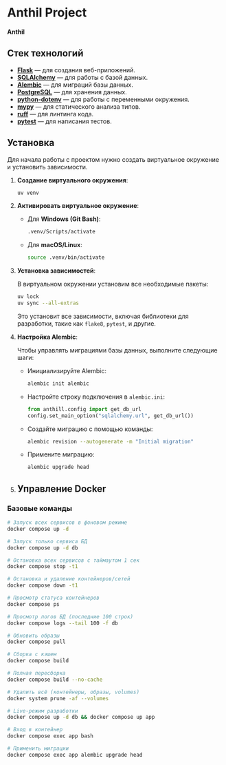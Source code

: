 # Anthil Project

**Anthil**

## Стек технологий

- **[Flask](https://flask.palletsprojects.com/)** — для создания веб-приложений.
- **[SQLAlchemy](https://www.sqlalchemy.org/)** — для работы с базой данных.
- **[Alembic](https://alembic.sqlalchemy.org/)** — для миграций базы данных.
- **[PostgreSQL](https://www.postgresql.org/)** — для хранения данных.
- **[python-dotenv](https://pypi.org/project/python-dotenv/)** — для работы с переменными окружения.
- **[mypy](http://mypy-lang.org/)** — для статического анализа типов.
- **[ruff](https://github.com/charliermarsh/ruff)** — для линтинга кода.
- **[pytest](https://pytest.org/)** — для написания тестов.

## Установка

Для начала работы с проектом нужно создать виртуальное окружение и установить зависимости.

1. **Создание виртуального окружения**:

    ```bash
    uv venv
    ```

2. **Активировать виртуальное окружение**:

    - Для **Windows (Git Bash)**:
      ```bash
      .venv/Scripts/activate
      ```

    - Для **macOS/Linux**:
      ```bash
      source .venv/bin/activate
      ```

3. **Установка зависимостей**:

    В виртуальном окружении установим все необходимые пакеты:

    ```bash
    uv lock
    uv sync --all-extras
    ```

    Это установит все зависимости, включая библиотеки для разработки, такие как `flake8`, `pytest`, и другие.

4. **Настройка Alembic**:

    Чтобы управлять миграциями базы данных, выполните следующие шаги:

    - Инициализируйте Alembic:

      ```bash
      alembic init alembic
      ```

    - Настройте строку подключения в `alembic.ini`:

       ```python
       from anthill.config import get_db_url
       config.set_main_option("sqlalchemy.url", get_db_url())
       ```

    - Создайте миграцию с помощью команды:

      ```bash
      alembic revision --autogenerate -m "Initial migration"
      ```

    - Примените миграцию:

      ```bash
      alembic upgrade head
      ```

5. ## Управление Docker

### Базовые команды

```bash
# Запуск всех сервисов в фоновом режиме
docker compose up -d

# Запуск только сервиса БД
docker compose up -d db

# Остановка всех сервисов с таймаутом 1 сек
docker compose stop -t1

# Остановка и удаление контейнеров/сетей
docker compose down -t1

# Просмотр статуса контейнеров
docker compose ps

# Просмотр логов БД (последние 100 строк)
docker compose logs --tail 100 -f db

# Обновить образы
docker compose pull

# Сборка с кэшем
docker compose build

# Полная пересборка
docker compose build --no-cache

# Удалить всё (контейнеры, образы, volumes)
docker system prune -af --volumes

# Live-режим разработки
docker compose up -d db && docker compose up app

# Вход в контейнер
docker compose exec app bash

# Применить миграции
docker compose exec app alembic upgrade head